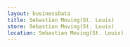 ```yaml
---
layout: businessData
title: Sebastian Moving(St. Louis)
store: Sebastian Moving(St. Louis)
location: Sebastian Moving(St. Louis)
---
```


